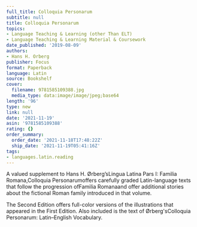 ```yaml
---
full_title: Colloquia Personarum
subtitle: null
title: Colloquia Personarum
topics:
- Language Teaching & Learning (other Than ELT)
- Language Teaching & Learning Material & Coursework
date_published: '2019-08-09'
authors:
- Hans H. Orberg
publisher: Focus
format: Paperback
language: Latin
source: Bookshelf
cover:
  filename: 9781585109388.jpg
  media_type: data:image/image/jpeg;base64
length: '96'
type: new
link: null
date: '2021-11-19'
asin: '9781585109388'
rating: {}
order_summary:
  order_date: '2021-11-18T17:48:22Z'
  ship_date: '2021-11-19T05:41:16Z'
tags:
- languages.latin.reading
---
```

A valued supplement to Hans H. Ørberg’sLingua Latina Pars I: Familia Romana,Colloquia Personarumoffers carefully graded Latin-language texts that follow the progression ofFamilia Romanaand offer additional stories about the fictional Roman family introduced in that volume.

The Second Edition offers full-color versions of the illustrations that appeared in the First Edition. Also included is the text of Ørberg'sColloquia Personarum: Latin–English Vocabulary.
